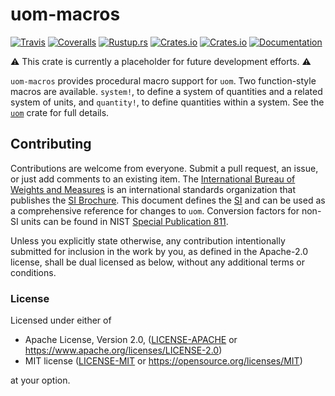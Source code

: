 uom-macros
===
[![Travis](https://travis-ci.org/iliekturtles/uom.svg?branch=master)](https://travis-ci.org/iliekturtles/uom)
[![Coveralls](https://coveralls.io/repos/github/iliekturtles/uom/badge.svg?branch=master)](https://coveralls.io/github/iliekturtles/uom?branch=master)
[![Rustup.rs](https://img.shields.io/badge/rustc-1.65.0%2B-orange.svg)](https://rustup.rs/)
[![Crates.io](https://img.shields.io/crates/v/uom-macros.svg)](https://crates.io/crates/uom-macros)
[![Crates.io](https://img.shields.io/crates/l/uom-macros.svg)](https://crates.io/crates/uom-macros)
[![Documentation](https://img.shields.io/badge/documentation-docs.rs-blue.svg)](https://docs.rs/uom-macros)

⚠ This crate is currently a placeholder for future development efforts. ⚠

`uom-macros` provides procedural macro support for `uom`. Two function-style macros are available.
`system!`, to define a system of quantities and a related system of units, and `quantity!`, to
define quantities within a system.  See the [`uom`](https://crates.io/crates/uom) crate for full
details.

## Contributing
Contributions are welcome from everyone. Submit a pull request, an issue, or just add comments to an
existing item. The [International Bureau of Weights and Measures][BIPM] is an international
standards organization that publishes the [SI Brochure][brochure]. This document defines the [SI]
and can be used as a comprehensive reference for changes to `uom`. Conversion factors for non-SI
units can be found in NIST [Special Publication 811][nist811].

Unless you explicitly state otherwise, any contribution intentionally submitted for inclusion in
the work by you, as defined in the Apache-2.0 license, shall be dual licensed as below, without any
additional terms or conditions.

### License
Licensed under either of

 * Apache License, Version 2.0, ([LICENSE-APACHE](LICENSE-APACHE) or
   <https://www.apache.org/licenses/LICENSE-2.0>)
 * MIT license ([LICENSE-MIT](LICENSE-MIT) or <https://opensource.org/licenses/MIT>)

at your option.

[BIPM]: https://www.bipm.org/en/about-us/
[brochure]: https://www.bipm.org/en/publications/si-brochure/
[si]: https://jcgm.bipm.org/vim/en/1.16.html
[nist811]: https://www.nist.gov/pml/special-publication-811/nist-guide-si-appendix-b-conversion-factors/nist-guide-si-appendix-b9
